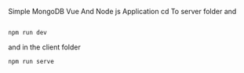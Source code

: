 Simple MongoDB Vue And Node js Application
cd To server folder and 
```

npm run dev
```

and in the client folder

```
npm run serve
```